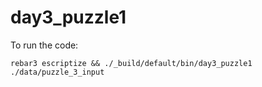 day3_puzzle1
=====

To run the code:
```
rebar3 escriptize && ./_build/default/bin/day3_puzzle1 ./data/puzzle_3_input
```